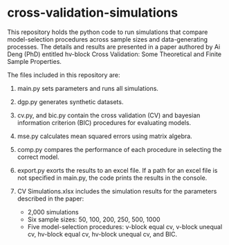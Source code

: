 # cross-validation-simulations
This repository holds the python code to run simulations that compare model-selection procedures across sample sizes and data-generating processes. The details and results are presented in a paper authored by Ai Deng (PhD) entitled hv-block Cross Validation: Some Theoretical and Finite Sample Properties.

The files included in this repository are:

1) main.py sets parameters and runs all simulations.

2) dgp.py generates synthetic datasets.

3) cv.py, and bic.py contain the cross validation (CV) and bayesian information criterion (BIC) procedures for evaluating models.

4) mse.py calculates mean squared errors using matrix algebra.

5) comp.py compares the performance of each procedure in selecting the correct model.

6) export.py exorts the results to an excel file. If a path for an excel file is not specified in main.py, the 
   code prints the results in the console.

7) CV Simulations.xlsx includes the simulation results for the parameters described in the paper:
   * 2,000 simulations
   * Six sample sizes: 50, 100, 200, 250, 500, 1000
   * Five model-selection procedures: v-block equal cv, v-block unequal cv, hv-block equal cv, hv-block unequal cv, and BIC.
